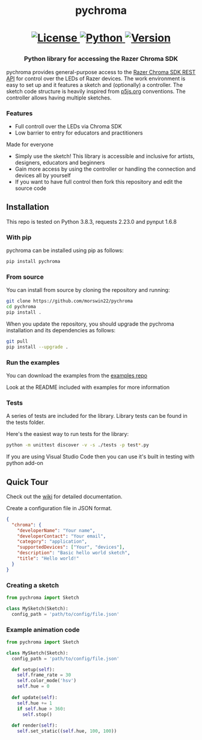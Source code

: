 <h1 align="center">
  pychroma
<h1>

<p align="center">
  <a href="https://github.com/morswin22/pychroma/blob/master/LICENSE">
    <img alt="License" src="https://img.shields.io/github/license/morswin22/pychroma">
  </a>
  <a href="https://www.python.org/downloads/">
    <img alt="Python" src="https://img.shields.io/pypi/pyversions/pychroma">
  </a>
  <a href="https://pypi.org/project/pychroma/">
    <img alt="Version" src="https://img.shields.io/pypi/v/pychroma">
  </a>
</p>

<h3 align="center">
  Python library for accessing the Razer Chroma SDK
</h3>

pychroma provides general-purpose access to the [Razer Chroma SDK REST API](https://assets.razerzone.com/dev_portal/REST/html/index.html) for control over the LEDs of Razer devices. 
The work environment is easy to set up and it features a sketch and (optionally) a controller. The sketch code structure is heavily inspired from [p5js.org](https://p5js.org/) conventions. The controller allows having multiple sketches.

### Features

* Full controll over the LEDs via Chroma SDK
* Low barrier to entry for educators and practitioners

Made for everyone

* Simply use the sketch! This library is accessible and inclusive for artists, designers, educators and beginners
* Gain more access by using the controller or handling the connection and devices all by yourself
* If you want to have full control then fork this repository and edit the source code

## Installation

This repo is tested on Python 3.8.3, requests 2.23.0 and pynput 1.6.8

### With pip
pychroma can be installed using pip as follows:
```bash
pip install pychroma
```

### From source
You can install from source by cloning the repository and running:
```bash
git clone https://github.com/morswin22/pychroma
cd pychroma
pip install .
```

When you update the repository, you should upgrade the pychroma installation and its dependencies as follows:
```bash
git pull
pip install --upgrade .
```

### Run the examples
You can download the examples from the [examples repo](https://github.com/morswin22/pychroma-examples)

Look at the README included with examples for more information

### Tests
A series of tests are included for the library. Library tests can be found in the tests folder.

Here's the easiest way to run tests for the library:
```bash
python -m unittest discover -v -s ./tests -p test*.py
```

If you are using Visual Studio Code then you can use it's built in testing with python add-on

## Quick Tour
Check out the [wiki](https://github.com/morswin22/pychroma/wiki) for detailed documentation.

Create a configuration file in JSON format.
```json
{
  "chroma": {
    "developerName": "Your name",
    "developerContact": "Your email",
    "category": "application",
    "supportedDevices": ["Your", "devices"],
    "description": "Basic hello world sketch",
    "title": "Hello world!"
  }
}
```

### Creating a sketch
```python
from pychroma import Sketch

class MySketch(Sketch):
  config_path = 'path/to/config/file.json'
```

### Example animation code
```python
from pychroma import Sketch

class MySketch(Sketch):
  config_path = 'path/to/config/file.json'

  def setup(self):
    self.frame_rate = 30
    self.color_mode('hsv')
    self.hue = 0
    
  def update(self):
    self.hue += 1
    if self.hue > 360:
      self.stop()
    
  def render(self):
    self.set_static((self.hue, 100, 100))
```
